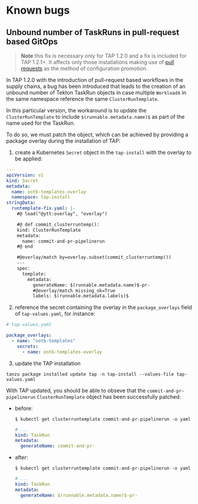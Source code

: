 # Known bugs

## Unbound number of TaskRuns in pull-request based GitOps

> **Note** this fix is necessary _only_ for TAP 1.2.0 and a fix is included
> for TAP 1.2.1+. It affects only those installations making use of
> [pull requests](scc/gitops-regops.md#pull-requests) as the method of
> configuration promotion.

In TAP 1.2.0 with the introduction of pull-request based workflows in the
supply chains, a bug has been introduced that leads to the creation of an
unbound number of Tekton TaskRun objects in case multiple `Workload`s in the
same namespace reference the same `ClusterRunTemplate`.

In this particular version, the workaround is to update the
`ClusterRunTemplate` to include `$(runnable.metadata.name)$` as part of the
name used for the TaskRun.

To do so, we must patch the object, which can be achieved by providing a
package overlay during the installation of TAP:

1. create a Kubernetes `Secret` object in the `tap-install` with the overlay to
   be applied:

  ```yaml
  ---
  apiVersion: v1
  kind: Secret
  metadata:
    name: ootb-templates-overlay
    namespace: tap-install
  stringData:
    runtemplate-fix.yaml: |-
      #@ load("@ytt:overlay", "overlay")

      #@ def commit_clusterruntemp():
      kind: ClusterRunTemplate
      metadata:
        name: commit-and-pr-pipelinerun
      #@ end

      #@overlay/match by=overlay.subset(commit_clusterruntemp())
      ---
      spec:
        template:
          metadata:
            generateName: $(runnable.metadata.name)$-pr-
            #@overlay/match missing_ok=True
            labels: $(runnable.metadata.labels)$
  ```

2. reference the secret containing the overlay in the `package_overlays` field
   of `tap-values.yaml`, for instance:

  ```yaml
  # tap-values.yaml

  package_overlays:
    - name: "ootb-templates"
      secrets:
        - name: ootb-templates-overlay
  ```

3. update the TAP installation

  ```console
  tanzu package installed update tap -n tap-install --values-file tap-values.yaml
  ```

With TAP updated, you should be able to obseve that the
`commit-and-pr-pipelinerun` `ClusterRunTemplate` object has been successfully
patched:

- before:

  ```console
  $ kubectl get clusterruntemplate commit-and-pr-pipelinerun -o yaml
  ```

  ```yaml
  # ...
  kind: TaskRun
  metadata:
    generateName: commit-and-pr-
  ```

- after:

  ```console
  $ kubectl get clusterruntemplate commit-and-pr-pipelinerun -o yaml
  ```

  ```yaml
  # ...
  kind: TaskRun
  metadata:
    generateName: $(runnable.metadata.name)$-pr-
  ```
